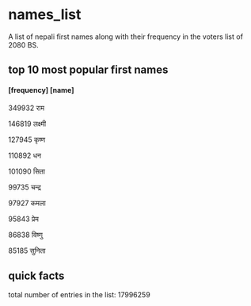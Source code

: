 # names_list
A list of nepali first names along with their frequency in the voters list of 2080 BS.

## top 10 most popular first names
#### [frequency] [name]
349932 राम 

146819 लक्ष्मी 

127945 कृष्ण 

110892 धन 

101090 सिता 

99735 चन्द्र 

97927 कमला 

95843 प्रेम 

86838 विष्णु 

85185 सुनिता 

## quick facts
total number of entries in the list: 17996259
